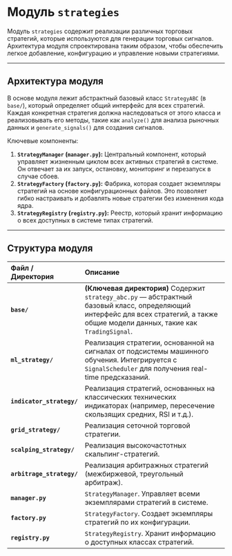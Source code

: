 # Модуль `strategies`

Модуль `strategies` содержит реализации различных торговых стратегий, которые используются для генерации торговых сигналов. Архитектура модуля спроектирована таким образом, чтобы обеспечить легкое добавление, конфигурацию и управление новыми стратегиями.

---

## Архитектура модуля

В основе модуля лежит абстрактный базовый класс `StrategyABC` (в `base/`), который определяет общий интерфейс для всех стратегий. Каждая конкретная стратегия должна наследоваться от этого класса и реализовывать его методы, такие как `analyze()` для анализа рыночных данных и `generate_signals()` для создания сигналов.

Ключевые компоненты:

1.  **`StrategyManager` (`manager.py`):** Центральный компонент, который управляет жизненным циклом всех активных стратегий в системе. Он отвечает за их запуск, остановку, мониторинг и перезапуск в случае сбоев.
2.  **`StrategyFactory` (`factory.py`):** Фабрика, которая создает экземпляры стратегий на основе конфигурационных файлов. Это позволяет гибко настраивать и добавлять новые стратегии без изменения кода ядра.
3.  **`StrategyRegistry` (`registry.py`):** Реестр, который хранит информацию о всех доступных в системе типах стратегий.

---

## Структура модуля

| Файл / Директория | Описание |
| :--- | :--- |
| **`base/`** | **(Ключевая директория)** Содержит `strategy_abc.py` — абстрактный базовый класс, определяющий интерфейс для всех стратегий, а также общие модели данных, такие как `TradingSignal`. |
| **`ml_strategy/`** | Реализация стратегии, основанной на сигналах от подсистемы машинного обучения. Интегрируется с `SignalScheduler` для получения real-time предсказаний. |
| **`indicator_strategy/`** | Реализация стратегий, основанных на классических технических индикаторах (например, пересечение скользящих средних, RSI и т.д.). |
| **`grid_strategy/`** | Реализация сеточной торговой стратегии. |
| **`scalping_strategy/`** | Реализация высокочастотных скальпинг-стратегий. |
| **`arbitrage_strategy/`** | Реализация арбитражных стратегий (межбиржевой, треугольный арбитраж). |
| **`manager.py`** | `StrategyManager`. Управляет всеми экземплярами стратегий в системе. |
| **`factory.py`** | `StrategyFactory`. Создает экземпляры стратегий по их конфигурации. |
| **`registry.py`** | `StrategyRegistry`. Хранит информацию о доступных классах стратегий. |
